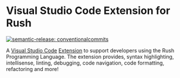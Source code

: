 # Visual Studio Code Extension for Rush

[![semantic-release: conventionalcommits](https://img.shields.io/badge/semantic--release-conventionalcommits-e10079?logo=semantic-release)](https://github.com/semantic-release/semantic-release)

A [Visual Studio Code](https://code.visualstudio.com/) [Extension](https://marketplace.visualstudio.com/	) to support developers using the Rush Programming Language. The extension provides, syntax highlighting, intellisense, linting, debugging, code navigation, code formatting, refactoring and more!

